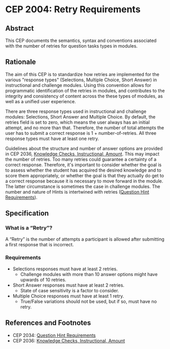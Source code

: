 # CEP 2004: Retry Requirements


## Abstract

This CEP documents the semantics, syntax and conventions associated with the number of retries for question tasks types in modules. 

## Rationale

The aim of this CEP is to standardize how retries are implemented for the various "response types" (Selections, Multiple Choice, Short Answer) in instructional and challenge modules. Using this convention allows for programmatic identification of the retries in modules, and contributes to the integrity and consistency of content across the these types of modules, as well as a unified user experience.

There are three response types used in instructional and challenge modules: Selections, Short Answer and Multiple Choice. By default, the retries field is set to zero, which means the user always has an initial attempt, and no more than that. Therefore, the number of total attempts the user has to submit a correct response is 1 + number-of-retries. All three response types must have at least one retry.

Guidelines about the structure and number of answer options are provided in CEP 2036, [Knowledge Checks, Instructional, Amount](../2036/README.md). This may impact the number of retries. Too many retries could guarantee a certainty of a correct response. Therefore, it's important to consider whether the goal is to assess whether the student has acquired the desired knowledge and to score them appropriately, or whether the goal is that they actually do get to a correct response because it is necessary to move forward in the module. The latter circumstance is sometimes the case in challenge modules. The number and nature of Hints is intertwined with retries ([Question Hint Requirements](../2034/README.md)).

## Specification


### What is a “Retry”?

A “Retry” is the number of attempts a participant is allowed after submitting a first response that is incorrect.

### Requirements

*  Selections responses must have at least 2 retries.
    * Challenge modules with more than 10 answer options might have upwards of 10 retries.
*  Short Answer responses must have at least 2 retries.
    *  State of case sensitivity is a factor to consider.
*  Multiple Choice responses must have at least 1 retry.
    *  True/False variations should not be used, but if so, must have no retry.

## References and Footnotes

* CEP 2034: [Question Hint Requirements](../2034/README.md)
* CEP 2036: [Knowledge Checks, Instructional, Amount](../2036/README.md)
